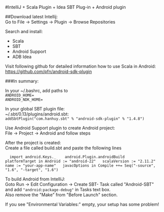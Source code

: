 #IntelliJ + Scala Plugin + Idea SBT Plug-in + Android plugin

##Download latest Intellij:  
Go to File -> Settings -> Plugin -> Browse Repositories  

Search and install:   
- Scala  
- SBT  
- Android Support   
- ADB Idea   

Visit following github for detailed information how to use Scala in Android:  
https://github.com/pfn/android-sdk-plugin  

###In summary:

In your ~/.bashrc, add paths to   
`ANDROID_HOME=   `  
`ANDROID_NDK_HOME=`     

In your global SBT plugin file:  
~/.sbt/0.13/plugins/android.sbt:  
`addSbtPlugin("com.hanhuy.sbt" % "android-sdk-plugin" % "1.4.8")  `

Use Android Support plugin to create Android project:  
File -> Project -> Android and follow steps  

After the project is created:  
Create a file called build.sbt and paste the following lines  

`  
import android.Keys._   
android.Plugin.androidBuild  
platformTarget in Android := "android-22"  
scalaVersion := "2.11.2"  
name := "your-app-name"  
javacOptions in Compile ++= Seq("-source", "1.6", "-target", "1.6")  
`

To build Android from IntelliJ:  
Goto Run -> Edit Configuration -> Create SBT- Task called "Android-SBT" and add `"android:package-debug"` in Tasks text box.  
Also remove the "Make" from "Before Launch" section.  

If you see "Environmental Variables:" empty, your setup has some problem!  


